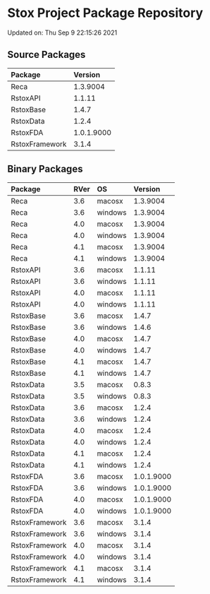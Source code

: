 # Stox Project Package Repository


Updated on: Thu Sep  9 22:15:26 2021
## Source Packages

|Package        |Version    |
|:--------------|:----------|
|Reca           |1.3.9004   |
|RstoxAPI       |1.1.11     |
|RstoxBase      |1.4.7      |
|RstoxData      |1.2.4      |
|RstoxFDA       |1.0.1.9000 |
|RstoxFramework |3.1.4      |

## Binary Packages

|Package        |RVer |OS      |Version    |
|:--------------|:----|:-------|:----------|
|Reca           |3.6  |macosx  |1.3.9004   |
|Reca           |3.6  |windows |1.3.9004   |
|Reca           |4.0  |macosx  |1.3.9004   |
|Reca           |4.0  |windows |1.3.9004   |
|Reca           |4.1  |macosx  |1.3.9004   |
|Reca           |4.1  |windows |1.3.9004   |
|RstoxAPI       |3.6  |macosx  |1.1.11     |
|RstoxAPI       |3.6  |windows |1.1.11     |
|RstoxAPI       |4.0  |macosx  |1.1.11     |
|RstoxAPI       |4.0  |windows |1.1.11     |
|RstoxBase      |3.6  |macosx  |1.4.7      |
|RstoxBase      |3.6  |windows |1.4.6      |
|RstoxBase      |4.0  |macosx  |1.4.7      |
|RstoxBase      |4.0  |windows |1.4.7      |
|RstoxBase      |4.1  |macosx  |1.4.7      |
|RstoxBase      |4.1  |windows |1.4.7      |
|RstoxData      |3.5  |macosx  |0.8.3      |
|RstoxData      |3.5  |windows |0.8.3      |
|RstoxData      |3.6  |macosx  |1.2.4      |
|RstoxData      |3.6  |windows |1.2.4      |
|RstoxData      |4.0  |macosx  |1.2.4      |
|RstoxData      |4.0  |windows |1.2.4      |
|RstoxData      |4.1  |macosx  |1.2.4      |
|RstoxData      |4.1  |windows |1.2.4      |
|RstoxFDA       |3.6  |macosx  |1.0.1.9000 |
|RstoxFDA       |3.6  |windows |1.0.1.9000 |
|RstoxFDA       |4.0  |macosx  |1.0.1.9000 |
|RstoxFDA       |4.0  |windows |1.0.1.9000 |
|RstoxFramework |3.6  |macosx  |3.1.4      |
|RstoxFramework |3.6  |windows |3.1.4      |
|RstoxFramework |4.0  |macosx  |3.1.4      |
|RstoxFramework |4.0  |windows |3.1.4      |
|RstoxFramework |4.1  |macosx  |3.1.4      |
|RstoxFramework |4.1  |windows |3.1.4      |
